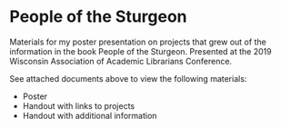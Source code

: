 # People of the Sturgeon
Materials for my poster presentation on projects that grew out of the information in the book People of the Sturgeon.
Presented at the 2019 Wisconsin Association of Academic Librarians Conference.

See attached documents above to view the following materials:
<ul>
  <li>Poster</li>
  <li>Handout with links to projects</li>
  <li>Handout with additional information</li>
</ul>
